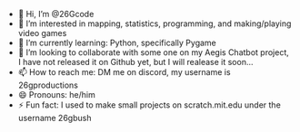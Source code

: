 - 👋 Hi, I’m @26Gcode
- 👀 I’m interested in mapping, statistics,  programming, and making/playing video games
- 🌱 I’m currently learning: Python, specifically Pygame
- 💞️ I’m looking to collaborate with some one on my Aegis Chatbot project, I have not released it on Github yet, but I will realease it soon...
- 📫 How to reach me: DM me on discord, my username is 26gproductions
- 😄 Pronouns: he/him
- ⚡ Fun fact: I used to make small projects on scratch.mit.edu under the username 26gbush

<!---
26gbush/26gbush is a ✨ special ✨ repository because its `README.md` (this file) appears on your GitHub profile.
You can click the Preview link to take a look at your changes.
--->
